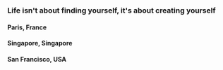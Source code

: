 ### Life isn't about finding yourself, it's about creating yourself

#### Paris, France

#### Singapore, Singapore

#### San Francisco, USA
